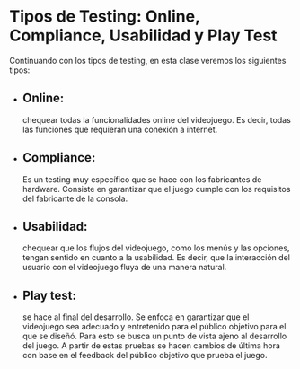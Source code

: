 # Tipos de Testing: Online, Compliance, Usabilidad y Play Test

Continuando con los tipos de testing, en esta clase veremos los siguientes tipos:

- ## Online: 
    chequear todas la funcionalidades online del videojuego. Es decir, todas las funciones que requieran una conexión a internet.

- ## Compliance: 
    Es un testing muy específico que se hace con los fabricantes de hardware. Consiste en garantizar que el juego cumple con los requisitos del fabricante de la consola.

- ## Usabilidad: 
    chequear que los flujos del videojuego, como los menús y las opciones, tengan sentido en cuanto a la usabilidad. Es decir, que la interacción del usuario con el videojuego fluya de una manera natural.

- ## Play test:
    se hace al final del desarrollo. Se enfoca en garantizar que el videojuego sea adecuado y entretenido para el público objetivo para el que se diseñó. Para esto se busca un punto de vista ajeno al desarrollo del juego. A partir de estas pruebas se hacen cambios de última hora con base en el feedback del público objetivo que prueba el juego.